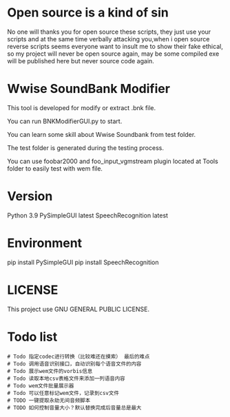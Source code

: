 # Open source is a kind of sin
No one will thanks you for open source these scripts, they just use your scripts and at the same time verbally attacking you,when i open source reverse scripts seems everyone want to insult me to show their fake ethical, so my project will never be open source again, may be some compiled exe will be published here but never source code again.

# Wwise SoundBank Modifier

This tool is developed for modify or extract .bnk file.

You can run BNKModifierGUI.py to start.

You can learn some skill about Wwise Soundbank from test folder.

The test folder is generated during the testing process.

You can use foobar2000 and foo_input_vgmstream plugin located at Tools folder to easily test with wem file.

# Version
Python          3.9
PySimpleGUI         latest
SpeechRecognition   latest

# Environment 
pip install PySimpleGUI
pip install SpeechRecognition

# LICENSE 
This project use GNU GENERAL PUBLIC LICENSE.

# Todo list
    # Todo 指定codec进行转换（比较难还在摸索） 最后的难点
    # Todo 调用语音识别接口，自动识别每个语音文件的内容
    # Todo 展示wem文件的vorbis信息
    # Todo 读取本地csv表格文件来添加一列语音内容
    # Todo wem文件批量展示器
    # Todo 可以任意标记wem文件，记录到csv文件
    # TODO 一键提取永劫无间音频脚本
    # TODO 如何控制音量大小？默认替换完成后音量总是最大
